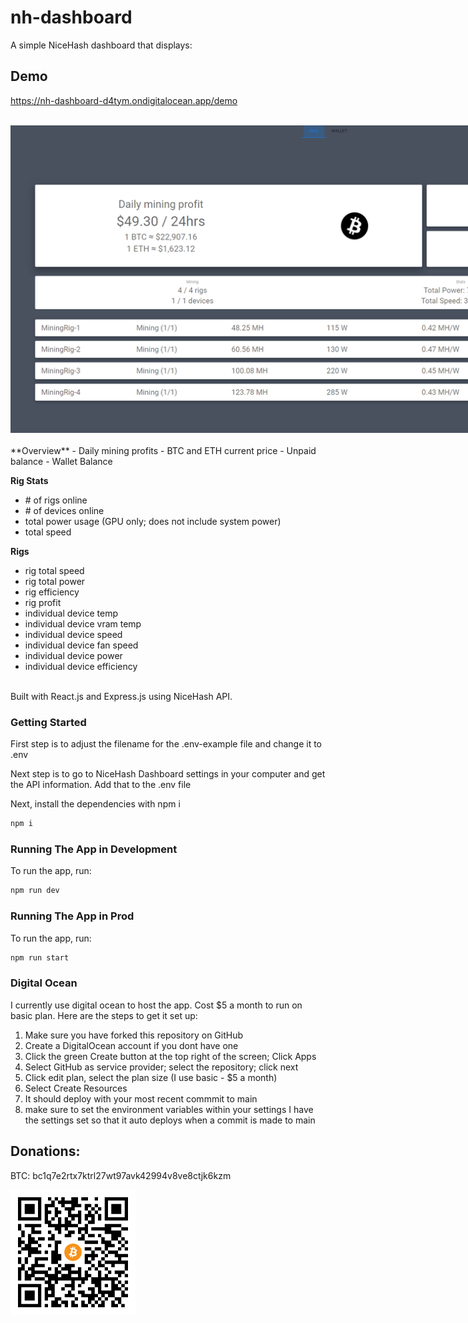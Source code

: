 
# nh-dashboard
A simple NiceHash dashboard that displays:

## Demo
https://nh-dashboard-d4tym.ondigitalocean.app/demo
<br/><br/>

<img src="./client/public/screenshot.png" alt="screenshot of nh-dashboard app" style="max-width: 1010px"/>
<br/><br/>
**Overview**
- Daily mining profits
- BTC and ETH current price
- Unpaid balance
- Wallet Balance

**Rig Stats**
- #&#x2060; of rigs online
- #&#x2060; of devices online
- total power usage (GPU only; does not include system power)
- total speed

**Rigs**
- rig total speed
- rig total power
- rig efficiency
- rig profit
- individual device temp
- individual device vram temp
- individual device speed
- individual device fan speed
- individual device power
- individual device efficiency

<br/>
Built with React.js and Express.js using NiceHash API.
<br/>


### Getting Started

First step is to adjust the filename for the .env-example file and change it to .env 

Next step is to go to NiceHash Dashboard settings in your computer and get the API information. Add that to the .env file

Next, install the dependencies with npm i
```bash
npm i
```

### Running The App in Development

To run the app, run:
```bash
npm run dev
```

### Running The App in Prod

To run the app, run:
```bash
npm run start
```

### Digital Ocean
I currently use digital ocean to host the app.
Cost $5 a month to run on basic plan. 
Here are the steps to get it set up:

1. Make sure you have forked this repository on GitHub
2. Create a DigitalOcean account if you dont have one
3. Click the green Create button at the top right of the screen; Click Apps 
4. Select GitHub as service provider; select the repository; click next
5. Click edit plan, select the plan size (I use basic - $5 a month)
6. Select Create Resources
7. It should deploy with your most recent commmit to main
8. make sure to set the environment variables within your settings
I have the settings set so that it auto deploys when a commit is made to main


## Donations:
BTC: bc1q7e2rtx7ktrl27wt97avk42994v8ve8ctjk6kzm

<img alt="BTC Address" src="client/public/btc.png" width="200">
